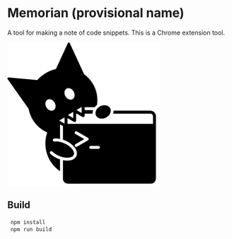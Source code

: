 # Memorian (provisional name)
A tool for making a note of code snippets. This is a Chrome extension tool.

<img src="img/memorian_logo.png" style="display: block" alt="logo1">

## Build
```
 npm install
 npm run build
```


